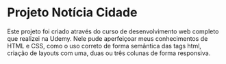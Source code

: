 # Projeto Notícia Cidade

Este projeto foi criado através do curso de desenvolvimento web completo que realizei na Udemy. Nele pude aperfeiçoar meus conhecimentos de HTML e CSS, como o uso correto de forma semântica das tags html, criação de layouts com uma, duas ou três colunas de forma responsiva.
